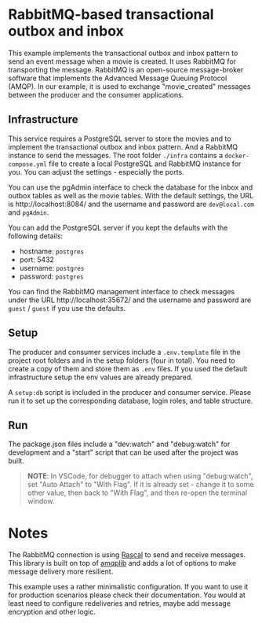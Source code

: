 # RabbitMQ-based transactional outbox and inbox

This example implements the transactional outbox and inbox pattern to send an
event message when a movie is created. It uses RabbitMQ for transporting the
message. RabbitMQ is an open-source message-broker software that implements the
Advanced Message Queuing Protocol (AMQP). In our example, it is used to exchange
"movie_created" messages between the producer and the consumer applications.

## Infrastructure

This service requires a PostgreSQL server to store the movies and to implement
the transactional outbox and inbox pattern. And a RabbitMQ instance to send the
messages. The root folder `./infra` contains a `docker-compose.yml` file to
create a local PostgreSQL and RabbitMQ instance for you. You can adjust the
settings - especially the ports.

You can use the pgAdmin interface to check the database for the inbox and outbox
tables as well as the movie tables. With the default settings, the URL is
http://localhost:8084/ and the username and password are `dev@local.com` and
`pgAdmin`.

You can add the PostgreSQL server if you kept the defaults with the following
details:

- hostname: `postgres`
- port: 5432
- username: `postgres`
- password: `postgres`

You can find the RabbitMQ management interface to check messages under the URL
http://localhost:35672/ and the username and password are `guest` / `guest` if
you use the defaults.

## Setup

The producer and consumer services include a `.env.template` file in the project
root folders and in the setup folders (four in total). You need to create a copy
of them and store them as `.env` files. If you used the default infrastructure
setup the env values are already prepared.

A `setup:db` script is included in the producer and consumer service. Please run
it to set up the corresponding database, login roles, and table structure.

## Run

The package.json files include a "dev:watch" and "debug:watch" for development
and a "start" script that can be used after the project was built.

> **NOTE**: In VSCode, for debugger to attach when using "debug:watch", set
> "Auto Attach" to "With Flag". If it is already set - change it to some other
> value, then back to "With Flag", and then re-open the terminal window.

# Notes

The RabbitMQ connection is using [Rascal](https://github.com/onebeyond/rascal)
to send and receive messages. This library is built on top of
[amqplib](https://www.npmjs.com/package/amqplib) and adds a lot of options to
make message delivery more resilient.

This example uses a rather minimalistic configuration. If you want to use it for
production scenarios please check their documentation. You would at least need
to configure redeliveries and retries, maybe add message encryption and other
logic.
